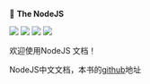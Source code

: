 :whale:   **The NodeJS**

[![](https://img.shields.io/github/issues/0532/nodejs.svg)](https://github.com/0532/nodejs/issues) [![](https://img.shields.io/github/forks/jaywcjlove/hotkeys.svg)](https://github.com/0532/nodejs/network) [![](https://img.shields.io/github/stars/jaywcjlove/hotkeys.svg)](https://github.com/0532/nodejs/stargazers) [![](https://img.shields.io/github/release/jaywcjlove/hotkeys.svg)](https://github.com/0532/nodejs/releases)

欢迎使用NodeJS 文档！

NodeJS中文文档，本书的[github](https://github.com/0532/nodejs)地址
